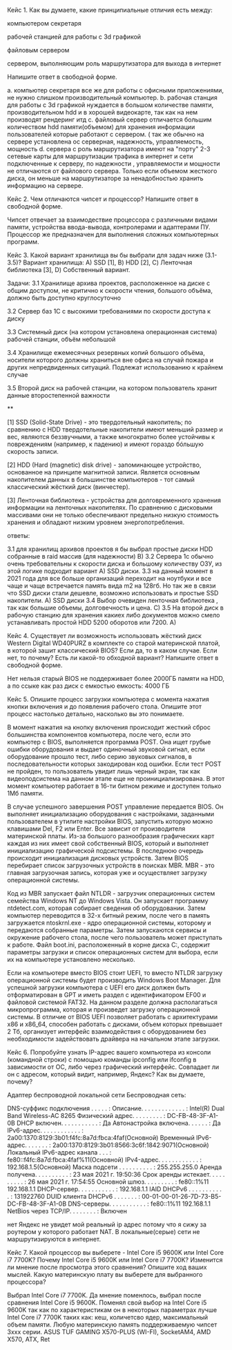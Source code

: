 Кейс 1.
Как вы думаете, какие принципиальные отличия есть между:

компьютером секретаря

рабочей станцией для работы с 3d графикой

файловым сервером

сервером, выполняющим роль маршрутизатора для выхода в интернет

Напишите ответ в свободной форме.

a. компьютер секретаря все же для работы с офисными приложениями, не нужно слишком производительный компьютер.
b. рабочая станция для работы с 3d графикой нуждается в большом количестве памяти, производительном hdd и в хорошей видеокарте, так как на нем производят рендеринг итд
c. файловый сервер отличается большим количеством hdd памяти(объемом) для хранения информации пользователей которые работают с сервером. ( так же обычно на сервере установлена ос серверная, надежность, управляемость, мощность
d. сервера с роль маршрутизатора имеют на "порту" 2-3 сетевые карты для маршрутизации трафика в интернет и сети подключенные к серверу, по надежности , управляемости и мощности не отличаются от файлового сервера. Только если объемом жесткого диска, он меньше на маршрутизаторе за ненадобностью хранить информацию на сервере.

Кейс 2.
Чем отличаются чипсет и процессор? Напишите ответ в свободной форме.

Чипсет отвечает за взаимодествие процессора с различными видами памяти, устройства ввода-вывода, контролерами и адаптерами ПУ.
Процессор же предназначен для выполнения сложных компьютерных программ.

Кейс 3.
Какой вариант хранилища вы бы выбрали для задач ниже (3.1-3.5)?
Вариант хранилища:
А) SSD [1], B) HDD [2], C) Ленточная библиотека [3], D) Собственный вариант.

Задачи:
3.1 Хранилище архива проектов, расположенное на диске с общим доступом, не критично к скорости чтения, большого объёма, должно быть доступно круглосуточно

3.2 Сервер баз 1С с высокими требованиями по скорости доступа к диску

3.3 Системный диск (на котором установлена операционная система) рабочей станции, объём небольшой

3.4 Хранилище ежемесячных резервных копий большого объёма, носители которого должны храниться вне офиса на случай пожара и других непредвиденных ситуаций. Подлежат использованию к крайнем случае

3.5 Второй диск на рабочей станции, на котором пользователь хранит данные второстепенной важности

**

[1] SSD (Solid-State Drive) - это твердотельный накопитель; по сравнению с HDD твердотельные накопители имеют меньший размер и вес, являются беззвучными, а также многократно более устойчивы к повреждениям (например, к падению) и имеют гораздо бóльшую скорость записи.

[2] HDD (Hard (magnetic) disk drive) - запоминающее устройство, основанное на принципе магнитной записи. Является основным накопителем данных в большинстве компьютеров - тот самый классический жёсткий диск (винчестер).

[3] Ленточная библиотека - устройства для долговременного хранения информации на ленточных накопителях. По сравнению с дисковыми массивами они не только обеспечивают предельно низкую стоимость хранения и обладают низким уровнем энергопотребления.

ответы:

3.1 для хранилищ архивов проектов я бы выбрал простые диски HDD собранные в raid массив (для надежности) В)
3.2 Сервера 1с обычно очень требовательны к скорости диска и большому количеству ОЗУ, из этой логике подходит вариант А) SSD диски.
3.3 на данный момент в 2021 года для все больше организаций переходит на ноутбуки и все чаще и чаще встречается память вида m2 на 128гб.
Но так же в связи что SSD диски стали дешевле, возможно использовать и простые SSD накопители. А) SSD диски
3.4 Выбор очевиден ленточная библиотека , так как большие объемы, долговечность и цена. С)
3.5 На второй диск в рабочую станцию для хранения какиех либо документов можно смело устанавливать простой HDD 5200 оборотов или 7200. А)

Кейс 4.
Существует ли возможность использовать жёсткий диск Western Digital WD40PURZ в комплекте со старой материнской платой, в которой зашит классический BIOS? Если да, то в каком случае. Если нет, то почему? Есть ли какой-то обходной вариант? Напишите ответ в свободной форме.

Нет нельзя старый BIOS не поддерживает более 2000ГБ памяти на HDD, а по ссыке как раз диск с емкостью емкость: 4000 ГБ

Кейс 5.
Опишите процесс загрузки компьютера с момента нажатия кнопки включения и до появления рабочего стола. Опишите этот процесс настолько детально, насколько вы это понимаете.

В момент нажатия на кнопку включения происходит жесткий сброс большинства компонентов компьютера, после чего, если это компьютер с BIOS, выполняется программа POST. Она ищет грубые ошибки оборудования и выдает одиночный звуковой сигнал, если оборудование прошло тест, либо серию звуковых сигналов, в последовательности которых закодирован код ошибки. Если тест POST не пройден, то пользователь увидит лишь черный экран, так как видеоподсистема на данном этапе еще не проинициализирована. В этот момент компьютер работает в 16-ти битном режиме и доступен только 1Мб памяти.

В случае успешного завершения POST управление передается BIOS. Он выполняет инициализацию оборудования с настройками, заданными пользователем в утилите настройки BIOS, запустить которую можно клавишами Del, F2 или Enter. Все зависит от производителя материнской платы. Из-за большого разнообразия графических карт каждая из них имеет свой собственный BIOS, который и выполняет инициализацию графической подсистемы. В последнюю очередь происходит инициализация дисковых устройств. Затем BIOS перебирает список загрузочных устройств в поисках MBR. MBR - это главная загрузочная запись, которая уже и осуществляет загрузку операционной системы.

Код из MBR запускает файл NTLDR - загрузчик операционных систем семейства Windows NT до Windows Vista. Он запускает программу ntdetect.com, которая собирает сведения об оборудовании. Затем компьютер переводится в 32-х битный режим, после чего в память загружается ntoskrnl.exe - ядро операционной системы, которому и передаются собранные параметры. Затем запускаются сервисы и окружение рабочего стола, после чего пользователь может приступать к работе. Файл boot.ini, расположенный в корне диска C:\, содержит параметры загрузки и список операционных систем для выбора, если их на компьютере установлено несколько.

Если на компьютере вместо BIOS стоит UEFI, то вместо NTLDR загрузку операционной системы будет производить Windows Boot Manager. Для успешной загрузки компьютера с UEFI его диск должен быть отформатирован в GPT и иметь раздел с идентификатором EF00 и файловой системой FAT32. На данном разделе должна располагаться микропрограмма, которая и произведет загрузку операционной системы. В отличие от BIOS UEFI позволяет работать с архитектурами x86 и x86_64, способен работать с дисками, объем которых превышает 2 Тб, организует интерфейс взаимодействия с оборудованием без необходимости задействовать драйвера на начальном этапе загрузки.

Кейс 6.
Попробуйте узнать IP-адрес вашего компьютера из консоли (командной строки) с помощью команды ipconfig или ifconfig в зависимости от ОС, либо через графический интерфейс. Совпадает ли он с адресом, который видит, например, Яндекс? Как вы думаете, почему?

Адаптер беспроводной локальной сети Беспроводная сеть:

   DNS-суффикс подключения . . . . . :
   Описание. . . . . . . . . . . . . : Intel(R) Dual Band Wireless-AC 8265
   Физический адрес. . . . . . . . . : DC-FB-48-3F-A1-0B
   DHCP включен. . . . . . . . . . . : Да
   Автонастройка включена. . . . . . : Да
   IPv6-адрес. . . . . . . . . . . . : 2a00:1370:8129:3b01:f4fc:8a7d:fbca:4faf(Основной)
   Временный IPv6-адрес. . . . . . . : 2a00:1370:8129:3b01:8566:3c6f:1842:9071(Основной)
   Локальный IPv6-адрес канала . . . : fe80::f4fc:8a7d:fbca:4faf%11(Основной)
   IPv4-адрес. . . . . . . . . . . . : 192.168.1.5(Основной)
   Маска подсети . . . . . . . . . . : 255.255.255.0
   Аренда получена. . . . . . . . . . : 23 мая 2021 г. 19:50:36
   Срок аренды истекает. . . . . . . . . . : 26 мая 2021 г. 17:54:55
   Основной шлюз. . . . . . . . . : fe80::1%11
                                       192.168.1.1
   DHCP-сервер. . . . . . . . . . . : 192.168.1.1
   IAID DHCPv6 . . . . . . . . . . . : 131922760
   DUID клиента DHCPv6 . . . . . . . : 00-01-00-01-26-7D-73-B5-DC-FB-48-3F-A1-0B
   DNS-серверы. . . . . . . . . . . : fe80::1%11
                                       192.168.1.1
   NetBios через TCP/IP. . . . . . . . : Включен

   нет Яндекс не увидет мой реальный ip адрес потому что я сижу за роутером у которого работает NAT.
   B локальные(серые) сети не маршрутизируются в интернет.

   Кейс 7.
Какой процессор вы выберете - Intel Core i5 9600K или Intel Core i7 7700K? Почему Intel Core i5 9600K или Intel Core i7 7700K? Изменится ли мнение после просмотра этого сравнения? Опишите ход ваших мыслей. Какую материнскую плату вы выберете для выбранного процессора?

Выбрал Intel Core i7 7700K. Да мнение поменлось, выбрал после сравнения Intel Core i5 9600K.
Поменял свой выбор на Intel Core i5 9600K так как по характеристикам он в некоторых параметрах лучше Intel Core i7 7700K таких как: кеш, количетсво ядер, максимальный объем памяти.
Любую материнскую память поддерживаемую чипсет 3xxx серии.
ASUS TUF GAMING X570-PLUS (WI-FI), SocketAM4, AMD X570, ATX, Ret
